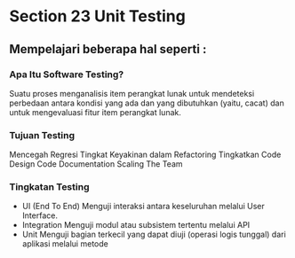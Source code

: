 # Section 23 Unit Testing

## Mempelajari beberapa hal seperti :

### Apa Itu Software Testing?
Suatu proses menganalisis item perangkat lunak untuk mendeteksi perbedaan antara kondisi yang ada dan yang dibutuhkan (yaitu, cacat) dan untuk mengevaluasi fitur item perangkat lunak.

### Tujuan Testing
Mencegah Regresi Tingkat Keyakinan dalam Refactoring Tingkatkan Code Design Code Documentation Scaling The Team

### Tingkatan Testing
- UI
(End To End) Menguji interaksi antara keseluruhan melalui User Interface.
- Integration
Menguji modul atau subsistem tertentu melalui API
- Unit
Menguji bagian terkecil yang dapat diuji (operasi logis tunggal) dari aplikasi melalui metode
